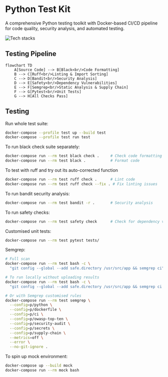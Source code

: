# Python Test Kit

A comprehensive Python testing toolkit with Docker-based CI/CD pipeline for code quality, security analysis, and automated testing.

![Tech stacks](https://skillicons.dev/icons?i=python,docker,bash,linux)

## Testing Pipeline

```mermaid
flowchart TD
    A[Source Code] --> B[Black<br/>Code Formatting]
    B --> C[Ruff<br/>Linting & Import Sorting]
    C --> D[Bandit<br/>Security Analysis]
    D --> E[Safety<br/>Dependency Vulnerabilities]
    E --> F[Semgrep<br/>Static Analysis & Supply Chain]
    F --> G[Pytest<br/>Unit Tests]
    G --> H[All Checks Pass]
```

## Testing

Run whole test suite:

```bash
docker-compose --profile test up --build test
docker-compose --profile test run test
```

To run black check suite separately:
```bash
docker-compose run --rm test black check .     # Check code formatting
docker-compose run --rm test black .           # Format code
```

To test with ruff and try out its auto-corrected function
```bash
docker-compose run --rm test ruff check .      # Lint code
docker-compose run --rm test ruff check --fix . # Fix linting issues
```

To run bandit security analysis:
```bash
docker-compose run --rm test bandit -r .       # Security analysis
```

To run safety checks:
```bash
docker-compose run --rm test safety check      # Check for dependency vulnerabilities
```

Customised unit tests:
```bash
docker-compose run --rm test pytest tests/
```

Semgrep:
```bash
# Full scan
docker-compose run --rm test bash -c \
  "git config --global --add safe.directory /usr/src/app && semgrep ci"

# To run locally without uploading results
docker-compose run --rm test bash -c \
  "git config --global --add safe.directory /usr/src/app && semgrep ci --dry-run"

# Or with Semgrep customised rules
docker-compose run --rm test semgrep \
  --config=p/python \
  --config=p/dockerfile \
  --config=p/ci \
  --config=p/owasp-top-ten \
  --config=p/security-audit \
  --config=p/secrets \
  --config=p/supply-chain \
  --metrics=off \
  --error \
  --no-git-ignore .
```

To spin up mock environment:

```bash
docker-compose up --build mock
docker-compose run --rm mock bash
```